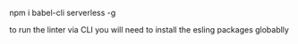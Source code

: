 npm i babel-cli serverless -g

to run the linter via CLI you will need to install the esling packages globablly
